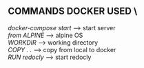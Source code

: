 ## COMMANDS DOCKER USED \
*docker-compose start* --> start server\
*from ALPINE* --> alpine OS\
*WORKDIR* --> working directory\
*COPY . .*  --> copy from local to docker\
*RUN redocly* --> start redocly
